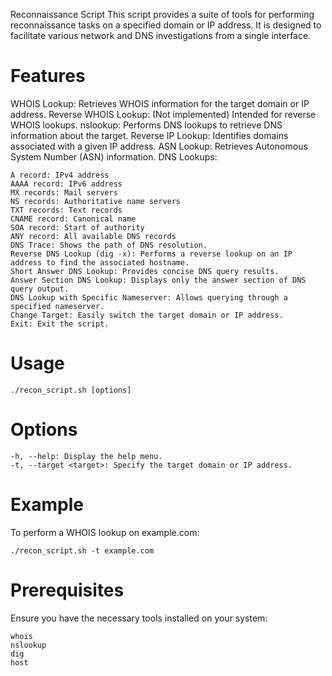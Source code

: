 Reconnaissance Script
This script provides a suite of tools for performing reconnaissance tasks on a specified domain or IP address. It is designed to facilitate various network and DNS investigations from a single interface.

# Features

WHOIS Lookup: Retrieves WHOIS information for the target domain or IP address.
Reverse WHOIS Lookup: (Not implemented) Intended for reverse WHOIS lookups.
nslookup: Performs DNS lookups to retrieve DNS information about the target.
Reverse IP Lookup: Identifies domains associated with a given IP address.
ASN Lookup: Retrieves Autonomous System Number (ASN) information.
DNS Lookups:

    A record: IPv4 address
    AAAA record: IPv6 address
    MX records: Mail servers
    NS records: Authoritative name servers
    TXT records: Text records
    CNAME record: Canonical name
    SOA record: Start of authority
    ANY record: All available DNS records
    DNS Trace: Shows the path of DNS resolution.
    Reverse DNS Lookup (dig -x): Performs a reverse lookup on an IP address to find the associated hostname.
    Short Answer DNS Lookup: Provides concise DNS query results.
    Answer Section DNS Lookup: Displays only the answer section of DNS query output.
    DNS Lookup with Specific Nameserver: Allows querying through a specified nameserver.
    Change Target: Easily switch the target domain or IP address.
    Exit: Exit the script.
    
# Usage

    ./recon_script.sh [options]

# Options

    -h, --help: Display the help menu.
    -t, --target <target>: Specify the target domain or IP address.

# Example

To perform a WHOIS lookup on example.com:

    ./recon_script.sh -t example.com
    
# Prerequisites

Ensure you have the necessary tools installed on your system:

    whois
    nslookup
    dig
    host
